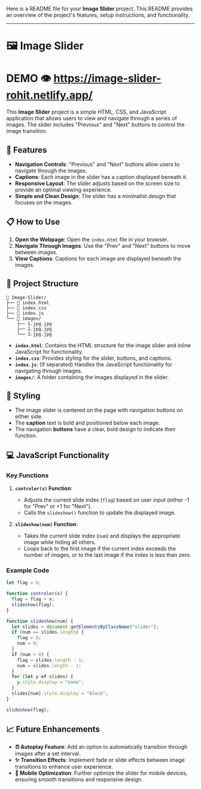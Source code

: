 Here is a README file for your **Image Slider** project. This README provides an overview of the project's features, setup instructions, and functionality.

---

# 🖼️ Image Slider
# DEMO 👁️ https://image-slider-rohit.netlify.app/
This **Image Slider** project is a simple HTML, CSS, and JavaScript application that allows users to view and navigate through a series of images. The slider includes "Previous" and "Next" buttons to control the image transition.

## 🌟 Features

- **Navigation Controls**: "Previous" and "Next" buttons allow users to navigate through the images.
- **Captions**: Each image in the slider has a caption displayed beneath it.
- **Responsive Layout**: The slider adjusts based on the screen size to provide an optimal viewing experience.
- **Simple and Clean Design**: The slider has a minimalist design that focuses on the images.

## 📋 How to Use

1. **Open the Webpage**: Open the `index.html` file in your browser.
2. **Navigate Through Images**: Use the "Prev" and "Next" buttons to move between images.
3. **View Captions**: Captions for each image are displayed beneath the images.

## 📂 Project Structure

```
📁 Image-Slider/
├── 📄 index.html
├── 📄 index.css
├── 📄 index.js
└── 📁 images/
    ├── 1.jpg.jpg
    ├── 2.jpg.jpg
    └── 3.jpg.jpg
```

- **`index.html`**: Contains the HTML structure for the image slider and inline JavaScript for functionality.
- **`index.css`**: Provides styling for the slider, buttons, and captions.
- **`index.js`**: (If separated) Handles the JavaScript functionality for navigating through images.
- **`images/`**: A folder containing the images displayed in the slider.

## 🎨 Styling

- The image slider is centered on the page with navigation buttons on either side.
- The **caption** text is bold and positioned below each image.
- The navigation **buttons** have a clear, bold design to indicate their function.

## 💻 JavaScript Functionality

### Key Functions

1. **`controler(x)` Function**:
   - Adjusts the current slide index (`flag`) based on user input (either -1 for "Prev" or +1 for "Next").
   - Calls the `slideshow()` function to update the displayed image.

2. **`slideshow(num)` Function**:
   - Takes the current slide index (`num`) and displays the appropriate image while hiding all others.
   - Loops back to the first image if the current index exceeds the number of images, or to the last image if the index is less than zero.

### Example Code

```javascript
let flag = 0;

function controler(x) {
  flag = flag + x;
  slideshow(flag);
}

function slideshow(num) {
  let slides = document.getElementsByClassName("slider");
  if (num == slides.length) {
    flag = 0;
    num = 0;
  }
  if (num < 0) {
    flag = slides.length - 1;
    num = slides.length - 1;
  }
  for (let y of slides) {
    y.style.display = "none";
  }
  slides[num].style.display = "block";
}

slideshow(flag);
```

## 📈 Future Enhancements

- **⏰ Autoplay Feature**: Add an option to automatically transition through images after a set interval.
- **✨ Transition Effects**: Implement fade or slide effects between image transitions to enhance user experience.
- **📱 Mobile Optimization**: Further optimize the slider for mobile devices, ensuring smooth transitions and responsive design.
